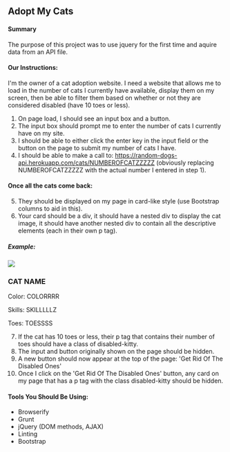 ## Adopt My Cats


#### Summary

The purpose of this project was to use jquery for the first time and aquire data from an API file.

#### Our Instructions:

I'm the owner of a cat adoption website. I need a website that allows me to load in the number of cats I currently have available, display them on my screen, then be able to filter them based on whether or not they are considered disabled (have 10 toes or less).

1. On page load, I should see an input box and a button.
2. The input box should prompt me to enter the number of cats I currently have on my site.
3. I should be able to either click the enter key in the input field or the button on the page to submit my number of cats I have.
4. I should be able to make a call to: https://random-dogs-api.herokuapp.com/cats/NUMBEROFCATZZZZZ (obviously replacing NUMBEROFCATZZZZZ with the actual number I entered in step 1).

#### Once all the cats come back:

5. They should be displayed on my page in card-like style (use Bootstrap columns to aid in this).
6. Your card should be a div, it should have a nested div to display the cat image, it should have another nested div to contain all the descriptive elements (each in their own p tag).

##### Example:

<div class="cat-card">
  <div class="image-container">
    <img src="IMAGELINK">
  </div>
  <div class="description-container">
    <h3> CAT NAME </h3>
    <p> Color: COLORRRR </p>
    <p> Skills: SKILLLLLZ </p>
    <p class="disabled-cat"> Toes: TOESSSS </p>
  </div>
</div>

7. If the cat has 10 toes or less, their p tag that contains their number of toes should have a class of disabled-kitty.
8. The input and button originally shown on the page should be hidden.
9. A new button should now appear at the top of the page: 'Get Rid Of The Disabled Ones'
10. Once I click on the 'Get Rid Of The Disabled Ones' button, any card on my page that has a p tag with the class disabled-kitty should be hidden.

#### Tools You Should Be Using:

- Browserify
- Grunt
- jQuery (DOM methods, AJAX)
- Linting
- Bootstrap